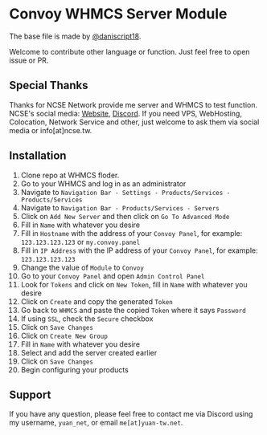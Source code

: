 # Convoy WHMCS Server Module

The base file is made by [@daniscript18](https://github.com/daniscript18).

Welcome to contribute other language or function.
Just feel free to open issue or PR.

## Special Thanks

Thanks for NCSE Network provide me server and WHMCS to test function.<br>
NCSE's social media: [Website](https://ncse.tw/en), [Discord](https://discord.gg/DDEdjvXFps).
If you need VPS, WebHosting, Colocation, Network Service and other, just welcome to ask them via social media or info[at]ncse.tw.

## Installation

1. Clone repo at WHMCS floder.
2. Go to your WHMCS and log in as an administrator
3. Navigate to `Navigation Bar - Settings - Products/Services - Products/Services`
4. Navigate to `Navigation Bar - Products/Services - Servers`
5. Click on `Add New Server` and then click on `Go To Advanced Mode`
6. Fill in `Name` with whatever you desire
7. Fill in `Hostname` with the address of your `Convoy Panel`, for example: `123.123.123.123` or `my.convoy.panel`
8. Fill in `IP Address` with the IP address of your `Convoy Panel`, for example: `123.123.123.123`
9. Change the value of `Module` to `Convoy`
10. Go to your `Convoy Panel` and open `Admin Control Panel`
11. Look for `Tokens` and click on `New Token`, fill in `Name` with whatever you desire
12. Click on `Create` and copy the generated `Token`
13. Go back to `WHMCS` and paste the copied `Token` where it says `Password`
14. If using `SSL`, check the `Secure` checkbox
15. Click on `Save Changes`
16. Click on `Create New Group`
17. Fill in `Name` with whatever you desire
18. Select and add the server created earlier
19. Click on `Save Changes`
20. Begin configuring your products

## Support

If you have any question, please feel free to contact me via Discord using my username, `yuan_net`, or email `me[at]yuan-tw.net`.
